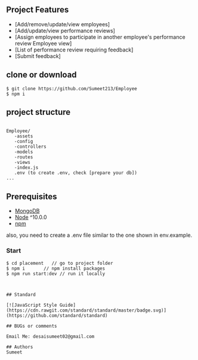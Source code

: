 ## Project Features
- [Add/remove/update/view employees]
- [Add/update/view performance reviews]
- [Assign employees to participate in another employee's performance review
  Employee view]
- [List of performance review requiring feedback]
- [Submit feedback]

## clone or download
```terminal
$ git clone https://github.com/Sumeet213/Employee
$ npm i
```

## project structure
```terminal

Employee/
   -assets
   -config
   -controllers
   -models
   -routes
   -views
   -index.js
   .env (to create .env, check [prepare your db])
...
```


## Prerequisites
- [MongoDB](https://gist.github.com/nrollr/9f523ae17ecdbb50311980503409aeb3)
- [Node](https://nodejs.org/en/download/) ^10.0.0
- [npm](https://nodejs.org/en/download/package-manager/)


also, you need to create a .env file similar to the one shown in env.example.




### Start

```terminal
$ cd placement   // go to project folder
$ npm i       // npm install packages
$ npm run start:dev // run it locally



## Standard

[![JavaScript Style Guide](https://cdn.rawgit.com/standard/standard/master/badge.svg)](https://github.com/standard/standard)

## BUGs or comments

Email Me: desaisumeet02@gmail.com

## Authors
Sumeet
